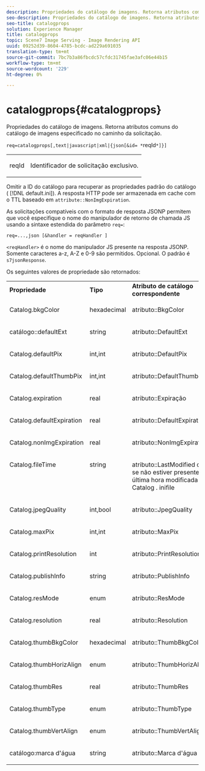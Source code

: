 ```yaml
---
description: Propriedades do catálogo de imagens. Retorna atributos comuns do catálogo de imagens especificado no caminho da solicitação.
seo-description: Propriedades do catálogo de imagens. Retorna atributos comuns do catálogo de imagens especificado no caminho da solicitação.
seo-title: catalogprops
solution: Experience Manager
title: catalogprops
topic: Scene7 Image Serving - Image Rendering API
uuid: 09252d39-8604-4785-bcdc-ad229a691035
translation-type: tm+mt
source-git-commit: 7bc7b3a86fbcdc57cfdc31745fae3afc06e44b15
workflow-type: tm+mt
source-wordcount: '229'
ht-degree: 0%

---
```



# catalogprops{#catalogprops}

Propriedades do catálogo de imagens. Retorna atributos comuns do catálogo de imagens especificado no caminho da solicitação.

`req=catalogprops[,text|javascript|xml|{json[&id= *`reqId`*]}]`

<table id="simpletable_D1D9183C08834005B482B103CEF2EDA9"> 
 <tr class="strow"> 
  <td class="stentry"> <p><span class="codeph"><span class="varname"> reqId</span></span> </p> </td> 
  <td class="stentry"> <p>Identificador de solicitação exclusivo. </p></td> 
 </tr> 
</table>

Omitir a ID do catálogo para recuperar as propriedades padrão do catálogo ( [!DNL default.ini]). A resposta HTTP pode ser armazenada em cache com o TTL baseado em `attribute::NonImgExpiration`.

As solicitações compatíveis com o formato de resposta JSONP permitem que você especifique o nome do manipulador de retorno de chamada JS usando a sintaxe estendida do parâmetro `req=`:

`req=...,json [&handler = reqHandler ]`

`<reqHandler>` é o nome do manipulador JS presente na resposta JSONP. Somente caracteres a-z, A-Z e 0-9 são permitidos. Opcional. O padrão é `s7jsonResponse`.

Os seguintes valores de propriedade são retornados:

<table id="table_DEC26CBF274945298BA81B5E2E2F331D"> 
 <tbody> 
  <tr> 
   <td> <b> Propriedade</b> </td> 
   <td> <b> Tipo</b> </td> 
   <td> <b> Atributo de catálogo correspondente</b> </td> 
  </tr> 
  <tr> 
   <td> <p> <span class="codeph"> Catalog.bkgColor</span> </p> </td> 
   <td> <p> hexadecimal </p> </td> 
   <td> <p> <span class="codeph"> atributo::BkgColor</span> </p> </td> 
  </tr> 
  <tr> 
   <td> <p> <span class="codeph"> catálogo::defaultExt</span> </p> </td> 
   <td> <p> string </p> </td> 
   <td> <p> <span class="codeph"> atributo::DefaultExt</span> </p> </td> 
  </tr> 
  <tr> 
   <td> <p> <span class="codeph"> Catalog.defaultPix</span> </p> </td> 
   <td> <p> int,int </p> </td> 
   <td> <p> <span class="codeph"> atributo::DefaultPix</span> </p> </td> 
  </tr> 
  <tr> 
   <td> <p> <span class="codeph"> Catalog.defaultThumbPix</span> </p> </td> 
   <td> <p> int,int </p> </td> 
   <td> <p> <span class="codeph"> atributo::DefaultThumbPix</span> </p> </td> 
  </tr> 
  <tr> 
   <td> <p> <span class="codeph"> Catalog.expiration</span> </p> </td> 
   <td> <p> real </p> </td> 
   <td> <p> <span class="codeph"> atributo::Expiração</span> </p> </td> 
  </tr> 
  <tr> 
   <td> <p> <span class="codeph"> Catalog.defaultExpiration</span> </p> </td> 
   <td> <p> real </p> </td> 
   <td> <p> <span class="codeph"> atributo::DefaultExpiration</span> </p> </td> 
  </tr> 
  <tr> 
   <td> <p> <span class="codeph"> Catalog.nonImgExpiration</span> </p> </td> 
   <td> <p> real </p> </td> 
   <td> <p> <span class="codeph"> atributo::NonImgExpiration</span> </p> </td> 
  </tr> 
  <tr valign="top"> 
   <td> <p> <span class="codeph"> Catalog.fileTime</span> </p> </td> 
   <td> <p> string </p> </td> 
   <td> <p> <span class="codeph"> atributo::LastModified</span> ou, se não estiver presente, a última hora modificada de  <span class="varname"> Catalog</span><span class="filepath"> .</span> inifile </p> </td> 
  </tr> 
  <tr> 
   <td> <p> <span class="codeph"> Catalog.jpegQuality</span> </p> </td> 
   <td> <p> int,bool </p> </td> 
   <td> <p> <span class="codeph"> atributo::JpegQuality</span> </p> </td> 
  </tr> 
  <tr> 
   <td> <p> <span class="codeph"> Catalog.maxPix</span> </p> </td> 
   <td> <p> int,int </p> </td> 
   <td> <p> <span class="codeph"> atributo::MaxPix</span> </p> </td> 
  </tr> 
  <tr> 
   <td> <p> <span class="codeph"> Catalog.printResolution</span> </p> </td> 
   <td> <p> int </p> </td> 
   <td> <p> <span class="codeph"> atributo::PrintResolution</span> </p> </td> 
  </tr> 
  <tr> 
   <td> <p> <span class="codeph"> Catalog.publishInfo</span> </p> </td> 
   <td> <p> string </p> </td> 
   <td> <p> <span class="codeph"> atributo::PublishInfo</span> </p> </td> 
  </tr> 
  <tr> 
   <td> <p> <span class="codeph"> Catalog.resMode</span> </p> </td> 
   <td> <p> enum </p> </td> 
   <td> <p> <span class="codeph"> atributo::ResMode</span> </p> </td> 
  </tr> 
  <tr> 
   <td> <p> <span class="codeph"> Catalog.resolution</span> </p> </td> 
   <td> <p> real </p> </td> 
   <td> <p> <span class="codeph"> atributo::Resolution</span> </p> </td> 
  </tr> 
  <tr> 
   <td> <p> <span class="codeph"> Catalog.thumbBkgColor</span> </p> </td> 
   <td> <p> hexadecimal </p> </td> 
   <td> <p> <span class="codeph"> atributo::ThumbBkgColor</span> </p> </td> 
  </tr> 
  <tr> 
   <td> <p> <span class="codeph"> Catalog.thumbHorizAlign</span> </p> </td> 
   <td> <p> enum </p> </td> 
   <td> <p> <span class="codeph"> atributo::ThumbHorizAlign</span> </p> </td> 
  </tr> 
  <tr> 
   <td> <p> <span class="codeph"> Catalog.thumbRes</span> </p> </td> 
   <td> <p> real </p> </td> 
   <td> <p> <span class="codeph"> atributo::ThumbRes</span> </p> </td> 
  </tr> 
  <tr> 
   <td> <p> <span class="codeph"> Catalog.thumbType</span> </p> </td> 
   <td> <p> enum </p> </td> 
   <td> <p> <span class="codeph"> atributo::ThumbType</span> </p> </td> 
  </tr> 
  <tr> 
   <td> <p> <span class="codeph"> Catalog.thumbVertAlign</span> </p> </td> 
   <td> <p> enum </p> </td> 
   <td> <p> <span class="codeph"> atributo::ThumbVertAlign</span> </p> </td> 
  </tr> 
  <tr> 
   <td> <p> <span class="codeph"> catálogo:marca d'água</span> </p> </td> 
   <td> <p> string </p> </td> 
   <td> <p> <span class="codeph"> atributo::Marca d'água</span> </p> </td> 
  </tr> 
 </tbody> 
</table>

